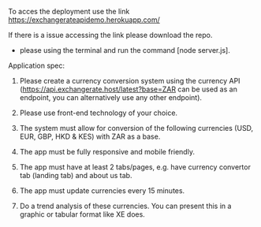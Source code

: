 To acces the deployment use the link https://exchangerateapidemo.herokuapp.com/

If there is a issue accessing the link please download the repo.
 - please using the terminal and run the command [node server.js].


Application spec:

1. Please create a currency conversion system using the currency API (https://api.exchangerate.host/latest?base=ZAR can be used as an endpoint, you can alternatively use any   other endpoint).

2. Please use front-end technology of your choice.

3. The system must allow for conversion of the following currencies (USD, EUR,  GBP, HKD & KES) with ZAR as a base.

4. The app must be fully responsive and mobile friendly.

5. The app must have at least 2 tabs/pages, e.g. have currency convertor tab (landing tab) and about us tab.

6. The app must update currencies every 15 minutes.

7. Do a trend analysis of these currencies. You can present this in a graphic or tabular format like XE does.
